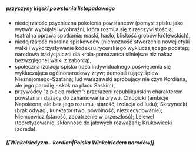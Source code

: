 ##### przyczyny klęski powstania listopadowego
-   niedojrzałość psychiczna pokolenia powstańców (pomysł spisku jako wytwór wybujałej wyobraźni, która rozmija się z rzeczywistością; teatralna oprawa spotkania: maski, hasło, bliskość grobów królewskich),
-   niedojrzałość moralna spiskowców (niemożność stworzenia nowej etyki walki i wykorzystywanie kodeksu rycerskiego wykluczającego podstęp; narodowa tradycja czci dla króla-pomazańca silniejsze niż nakaz bezwzględnej walki z zaborcą),
-   społeczna izolacja spisku (idea indywidualnego poświęcenia się wykluczająca ogólnonarodowy zryw; demobilizujący śpiew Nieznajomego-Szatana; lud warszawski aprobujący nie czyn Kordiana, ale jego parodię - skok na placu Saskim),
-   przywódcy "z piekła rodem": przerażeni republikańskim charakterem powstania i dążący do zahamowania zrywu. Chłopicki (ambicje Napoleona, ale bez jego rozumu, starość, izolacja od ludu); Skrzynecki (brak odwagi, kunktatorstwo, powolność, niezdecydowanie); Niemcewicz (starość, zapatrzenie w przeszłość); Lelewel (teoretyzowanie, skłonność do jałowych rozważań); Krukowiecki (zdrada).

##### [[Winkelriedyzm - kordian|Polska Winkelriedem narodów]]

